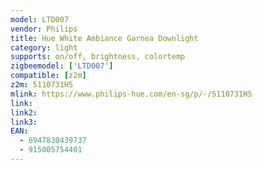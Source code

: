 ```yaml
---
model: LTD007
vendor: Philips
title: Hue White Ambiance Garnea Downlight
category: light
supports: on/off, brightness, colortemp
zigbeemodel: ['LTD007']
compatible: [z2m]
z2m: 5110731H5
mlink: https://www.philips-hue.com/en-sg/p/-/5110731H5
link: 
link2: 
link3: 
EAN:
  - 6947830439737
  - 915005754401
---
```

